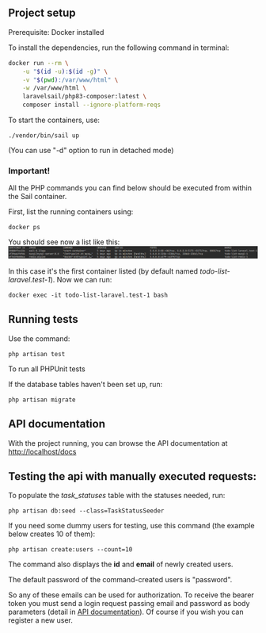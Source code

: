 ## Project setup
Prerequisite: Docker installed

To install the dependencies, run the following command in terminal:

```bash
docker run --rm \
    -u "$(id -u):$(id -g)" \
    -v "$(pwd):/var/www/html" \
    -w /var/www/html \
    laravelsail/php83-composer:latest \
    composer install --ignore-platform-reqs
```

To start the containers, use:
```
./vendor/bin/sail up
```

(You can use "-d" option to run in detached mode)

### **Important!** 

All the PHP commands you can find below should be executed from within the Sail container.

First, list the running containers using:
```
docker ps
```
You should see now a list like this:
![alt text](docker_ps.png "Container list")

In this case it's the first container listed (by default named _todo-list-laravel.test-1_). Now we can run:
```
docker exec -it todo-list-laravel.test-1 bash
```


## Running tests
Use the command:
```
php artisan test
```
To run all PHPUnit tests

If the database tables haven't been set up, run:

```
php artisan migrate
```

## API documentation
With the project running, you can browse the API documentation at
[http://localhost/docs](http://localhost/docs)

## Testing the api with manually executed requests:

To populate the _task_statuses_ table with the statuses needed, run:

```
php artisan db:seed --class=TaskStatusSeeder
```

If you need some dummy users for testing, use this command (the example below creates 10 of them):
```
php artisan create:users --count=10
```
The command also displays the __id__ and __email__ of newly created users.

The default password of the command-created users is "password".

So any of these emails can be used for authorization.
To receive the bearer token you must send a login request passing email and password as body parameters (detail in [API documentation](http://localhost/docs)).
Of course if you wish you can register a new user.